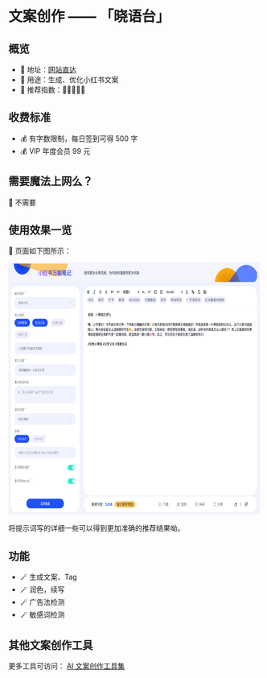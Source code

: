 # 文案创作 —— 「晓语台」

##  概览
- 👋 地址：[网站直达](https://www.xiaoyutai.com)
- 🔧 用途：生成、优化小红书文案
- 👯 推荐指数：🌟🌟🌟🌟🌟

##  收费标准
- 💰 有字数限制，每日签到可得 500 字
- 💰 VIP 年度会员 99 元

##  需要魔法上网么？
🙅 不需要

##  使用效果一览
👀 页面如下图所示：

<img src="/imgs/xiaoyutai.png" width="500" height="500"/>

将提示词写的详细一些可以得到更加准确的推荐结果呦。

##  功能
- 🪄 生成文案、Tag
- 🪄 润色，续写
- 🪄 广告法检测
- 🪄 敏感词检测

## 其他文案创作工具
更多工具可访问： [AI 文案创作工具集](https://ai-bot.cn/favorites/ai-writing-tools/)
